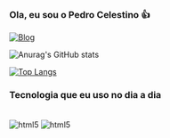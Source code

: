 ### Ola, eu sou o Pedro Celestino 👍
[![Blog](https://img.shields.io/badge/LinkedIn-0077B5?style=for-the-badge&logo=linkedin&logoColor=white)](https://www.linkedin.com/in/pedrocelestinomoreira/)

![Anurag's GitHub stats](https://github-readme-stats.vercel.app/api?username=PedroCMF&show_icons=true&theme=radical)


[![Top Langs](https://github-readme-stats.vercel.app/api/top-langs/?username=PedroCMF&layout=compact)](https://github.com/PedroCMF/github-readme-stats)

### Tecnologia que eu uso no dia a dia
<div style="display: inline_block"><br/>
<img align="center" alt="html5" src="https://img.shields.io/badge/C%23-239120?style=for-the-badge&logo=c-sharp&logoColor=white"/>
<img align="center" alt="html5" src="https://img.shields.io/badge/C%23-239120?style=for-the-badge&logo=c-sharp&logoColor=white"/>

</div>



